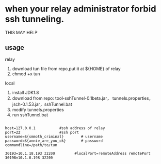 # when your relay administrator forbid ssh tunneling.  
THIS MAY HELP

## usage

relay
1. download tun file from repo,put it at ${HOME} of relay
2. chmod +x tun  

local
1. install JDK1.8
2. download from repo: tool-sshTunnel-0.1beta.jar， tunnels.properties， jsch-0.1.53.jar，sshTunnel.bat
3. modify tunnels.properties
4. run sshTunnel.bat

## 

```prop
host=127.0.0.1           #ssh address of relay
port=22                  #ssh port
username=${smmoth_criminal}        # username
password=${annie_are_you_ok}       # password
commandline=/path/to/tun 

30193=10.1.18.193 32200         #localPort=remoteAddress remotePort
30198=10.1.0.198 32200
```
